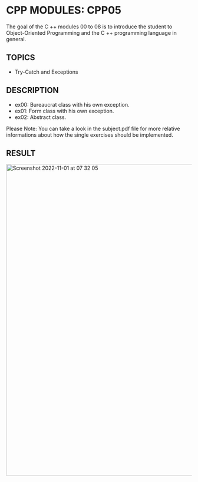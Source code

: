 # CPP MODULES: CPP05
The goal of the C ++ modules 00 to 08 is to introduce the student to Object-Oriented Programming and the C ++ programming language in general.

## TOPICS
- Try-Catch and Exceptions

## DESCRIPTION
- ex00: Bureaucrat class with his own exception.
- ex01: Form class with his own exception.
- ex02: Abstract class.


Please Note: You can take a look in the subject.pdf file for more relative informations about how the single exercises should be implemented.

## RESULT

<img width="846" alt="Screenshot 2022-11-01 at 07 32 05" src="https://user-images.githubusercontent.com/85942176/199173174-0524bebe-6aaf-4a9f-8f5a-35c5dfbf43da.png">
